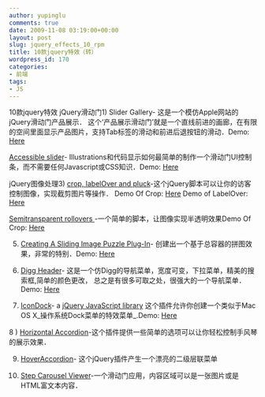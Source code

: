 ```yaml
---
author: yupinglu
comments: true
date: 2009-11-08 03:19:00+00:00
layout: post
slug: jquery_effects_10_rpm
title: 10款jquery特效（转）
wordpress_id: 170
categories:
- 前端
tags:
- JS
---
```


10款jquery特效 jQuery滑动门1) Slider Gallery- 这是一个模仿Apple网站的jQuery滑动门产品展示． 这个‘产品展示滑动门’就是一个直线前进的画廊，在有限的空间里面显示产品图片，支持Tab标签的滑动和前进后退按钮的滑动．Demo: [Here](http://jqueryfordesigners.com/demo/slider-gallery.html)

[Accessible slider](http://www.filamentgroup.com/lab/developing_an_accessible_slider/)- Illustrations和代码显示如何最简单的制作一个滑动门UI控制条，而不需要任何Javascript或CSS知识．Demo: [Here](http://www.filamentgroup.com/examples/slider/index3.php)

jQuery图像处理3) [crop, labelOver and pluck](http://remysharp.com/2007/03/19/a-few-more-jquery-plugins-crop-labelover-and-pluck/)-这个jQuery脚本可以让你的访客控制图像，实现截剪图片等操作．
Demo Of Crop: [Here](http://remysharp.com/wp-content/uploads/2007/03/crop_example.html)
Demo of LabelOver: [Here](http://remysharp.com/wp-content/uploads/2007/03/label_over_example.html)

[Semitransparent rollovers ](http://coderseye.com/2007/semitransparent-rollovers-made-easy-with-jquery.html)-一个简单的脚本，让图像实现半透明效果Demo Of Crop: [Here](http://coderseye.com/files/demos/pngrollover/index.html)

5) [Creating A Sliding Image Puzzle Plug-In](http://www.bennadel.com/blog/1009-jQuery-Demo-Creating-A-Sliding-Image-Puzzle-Plug-In.htm)- 创建出一个基于总容器的拼图效果，非常的特别．Demo: [Here](http://www.bennadel.com/resources/demo/jquery_puzzle/)

6) [Digg Header](http://css-tricks.com/designing-the-digg-header-how-to-download/)- 这是一个仿Digg的导航菜单，宽度可变，下拉菜单，精美的搜索框,简单的颜色更改， 总之是有很多可取之处，很强大的一个导航菜单．Demo: [Here](http://css-tricks.com/examples/DiggHeader/)

7) [IconDock](http://icon.cat/wiki/IconDock_En#iconDock_jQuery_Plugin)- a [jQuery JavaScript library](http://jquery.com/) 这个插件允许你创建一个类似于Mac OS X_操作系统Dock菜单的特效菜单_.Demo: [Here](http://icon.cat/software/iconDock/0.8b/dock.html)

8 ) [Horizontal Accordion](http://dev.portalzine.de/index?/Horizontal_Accordion--print)-这个插件提供一些简单的选项可以让你轻松控制手风琴的展示效果．

9) [HoverAccordion](http://berndmatzner.de/jquery/hoveraccordion/)- 这个jQuery插件产生一个漂亮的二级层联菜单

10) [Step Carousel Viewer](http://www.dynamicdrive.com/dynamicindex4/stepcarousel.htm)-一个滑动门应用，内容区域可以是一张图片或是HTML富文本内容．
